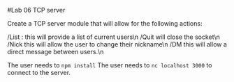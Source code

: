 #Lab 06 TCP server

Create a TCP server module that will allow for the following actions:

/List : this will provide a list of current users\n
/Quit will close the socket\n
/Nick <new nickname> this will allow the user to change their nickname\n
/DM <recipient> <message> this will allow a direct message between users.\n

The user needs to ```npm install```
The user needs to ```nc localhost 3000``` to connect to the server.
